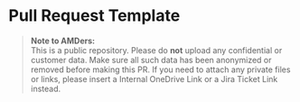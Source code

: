 <!--
Copyright (c) 2024 - 2025 Advanced Micro Devices, Inc. All rights reserved.

See LICENSE for license information.
-->

# Pull Request Template

> **Note to AMDers:**  
> This is a public repository. Please do **not** upload any confidential or customer data. Make sure all such data has been anonymized or removed before making this PR. If you need to attach any private files or links, please insert a Internal OneDrive Link or a Jira Ticket Link instead.
